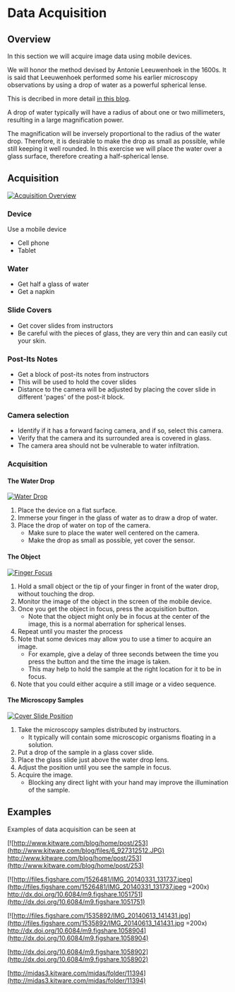 # Data Acquisition

## Overview

In this section we will acquire image data using mobile devices.

We will honor the method devised by Antonie Leeuwenhoek in the 1600s. It is
said that Leeuwenhoek performed some his earlier microscopy observations by
using a drop of water as a powerful spherical lense.

This is decribed in more detail [in this
blog](http://www.kitware.com/blog/home/post/253).

A drop of water typically will have a radius of about one or two millimeters,
resulting in a large magnification power.

The magnification will be inversely proportional to the radius of the water
drop. Therefore, it is desirable to make the drop as small as possible, while
still keeping it well rounded. In this exercise we will place the water over a
glass surface, therefore creating a half-spherical lense.


## Acquisition

[![Acquisition Overview](http://img.youtube.com/vi/kvKDqg-jbX4/0.jpg)](http://www.youtube.com/watch?v=kvKDqg-jbX4)

### Device

Use a mobile device

* Cell phone
* Tablet

### Water

* Get half a glass of water
* Get a napkin

### Slide Covers

* Get cover slides from instructors
* Be careful with the pieces of glass, they are very thin and can easily cut your skin.

### Post-Its Notes

* Get a block of post-its notes from instructors
* This will be used to hold the cover slides
* Distance to the camera will be adjusted by placing the cover slide in different 'pages' of the post-it block.

### Camera selection

* Identify if it has a forward facing camera, and if so, select this camera.
* Verify that the camera and its surrounded area is covered in glass.
* The camera area should not be vulnerable to water infiltration.

### Acquisition

#### The Water Drop

[![Water Drop](http://img.youtube.com/vi/mURPEFv9uyg/0.jpg)](http://www.youtube.com/watch?v=mURPEFv9uyg)

1. Place the device on a flat surface.
2. Immerse your finger in the glass of water as to draw a drop of water.
3. Place the drop of water on top of the camera.
    * Make sure to place the water well centered on the camera.
    * Make the drop as small as possible, yet cover the sensor.

#### The Object

[![Finger Focus](http://img.youtube.com/vi/kbRBKXDPqTM/0.jpg)](http://www.youtube.com/watch?v=kbRBKXDPqTM)

1. Hold a small object or the tip of your finger in front of the water drop, without touching the drop.
2. Monitor the image of the object in the screen of the mobile device.
3. Once you get the object in focus, press the acquisition button.
    * Note that the object might only be in focus at the center of the image, this is a normal aberration for spherical lenses.
4. Repeat until you master the process
5. Note that some devices may allow you to use a timer to acquire an image.
    * For example, give a delay of three seconds between the time you press the button and the time the image is taken.
    * This may help to hold the sample at the right location for it to be in focus.
6. Note that you could either acquire a still image or a video sequence.

#### The Microscopy Samples

[![Cover Slide Position](http://img.youtube.com/vi/1dX6jiezYuY/0.jpg)](http://www.youtube.com/watch?v=1dX6jiezYuY)

1. Take the microscopy samples distributed by instructors.
    * It typically will contain some microscopic organisms floating in a solution.
2. Put a drop of the sample in a glass cover slide.
3. Place the glass slide just above the water drop lens.
4. Adjust the position until you see the sample in focus.
5. Acquire the image.
    * Blocking any direct light with your hand may improve the illumination of the sample.

## Examples

Examples of data acquisition can be seen at

[![http://www.kitware.com/blog/home/post/253](http://www.kitware.com/blog/files/6_927312512.JPG)
http://www.kitware.com/blog/home/post/253](http://www.kitware.com/blog/home/post/253)

[![http://files.figshare.com/1526481/IMG_20140331_131737.jpeg](http://files.figshare.com/1526481/IMG_20140331_131737.jpeg =200x)
http://dx.doi.org/10.6084/m9.figshare.1051751](http://dx.doi.org/10.6084/m9.figshare.1051751)

[![http://files.figshare.com/1535892/IMG_20140613_141431.jpg](http://files.figshare.com/1535892/IMG_20140613_141431.jpg =200x)
http://dx.doi.org/10.6084/m9.figshare.1058904](http://dx.doi.org/10.6084/m9.figshare.1058904)

[http://dx.doi.org/10.6084/m9.figshare.1058902](http://dx.doi.org/10.6084/m9.figshare.1058902)

[http://midas3.kitware.com/midas/folder/11394](http://midas3.kitware.com/midas/folder/11394)
